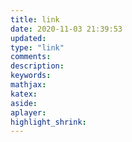 ```yaml
---
title: link
date: 2020-11-03 21:39:53
updated:
type: "link"
comments:
description:
keywords:
mathjax:
katex:
aside:
aplayer:
highlight_shrink:
---
```

